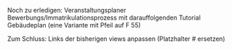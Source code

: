 Noch zu erledigen: 
Veranstaltungsplaner
Bewerbungs/Immatrikulationsprozess mit darauffolgenden Tutorial
Gebäudeplan (eine Variante mit Pfeil auf F 55)

Zum Schluss: Links der bisherigen views anpassen (Platzhalter # ersetzen)
